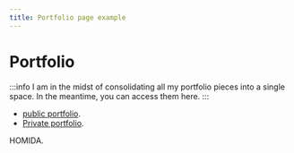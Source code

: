 ```yaml
---
title: Portfolio page example
---
```


# Portfolio

:::info
I am in the midst of consolidating all my portfolio pieces into a single space. In the meantime, you can access them here.
:::

* [public portfolio](https://ridzwanharon.wordpress.com).
* <a href="https://elegant-dasik-55c6c4.netlify.app/private-portfolio/" target="_blank">Private portfolio</a>.

HOMIDA.